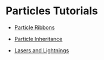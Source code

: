 # Particles Tutorials

- [Particle Ribbons](particles-tutorials-ribbons/index.md)

- [Particle Inheritance](particles-tutorials-inheritance/index.md)

- [Lasers and Lightnings](particles-tutorials-lasers/index.md)
